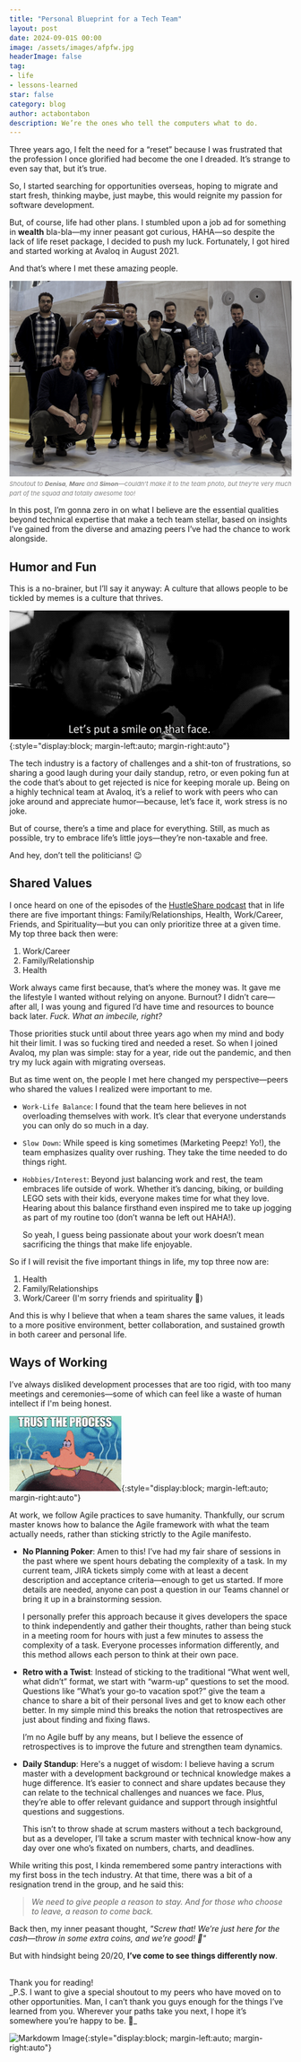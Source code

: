 ```yaml
---
title: "Personal Blueprint for a Tech Team"
layout: post
date: 2024-09-01S 00:00
image: /assets/images/afpfw.jpg
headerImage: false
tag:
- life
- lessons-learned
star: false
category: blog
author: actabontabon
description: We’re the ones who tell the computers what to do.
---
```


Three years ago, I felt the need for a “reset” because I was frustrated that the profession I once 
glorified had become the one I dreaded. It’s strange to even say that, but it’s true. 

So, I started searching for opportunities overseas, hoping to migrate and start fresh, thinking 
maybe, just maybe, this would reignite my passion for software development. 

But, of course, life had other plans. I stumbled upon a job ad for something in **wealth** 
bla-bla—my inner peasant got curious, HAHA—so despite the lack of life reset package, I decided to 
push my luck. Fortunately, I got hired and started working at Avaloq in August 2021.

And that’s where I met these amazing people.

![Markdowm Image][0]
<span style="font-size:11px; color:gray; font-style:italic">
Shoutout to **Denisa**, **Marc** and **Simon**—couldn’t make it to the team photo, but they’re very much part 
of the squad and totally awesome too!
</span>

<div class="breaker"></div>

In this post, I’m gonna zero in on what I believe are the essential qualities beyond technical 
expertise that make a tech team stellar, based on insights I’ve gained from the diverse and 
amazing peers I’ve had the chance to work alongside.

## **Humor and Fun**

This is a no-brainer, but I’ll say it anyway: A culture that allows people to be tickled by memes
is a culture that thrives.

![Markdowm Image][2]{:style="display:block; margin-left:auto; margin-right:auto"}

The tech industry is a factory of challenges and a shit-ton of frustrations, so sharing a good 
laugh during your daily standup, retro, or even poking fun at the code that’s about to get rejected 
is nice for keeping morale up. Being on a highly technical team at Avaloq, it’s a relief to work 
with peers who can joke around and appreciate humor—because, let’s face it, work stress is no joke.

But of course, there’s a time and place for everything. Still, as much as possible, try to embrace
life’s little joys—they’re non-taxable and free.

And hey, don’t tell the politicians! 😉

## **Shared Values**

I once heard on one of the episodes of the [HustleShare podcast](https://www.hustleshare.com) that 
in life there are five important things: Family/Relationships, Health, Work/Career, Friends, and 
Spirituality—but you can only prioritize three at a given time. My top three back then were:

1. Work/Career
2. Family/Relationship
3. Health

Work always came first because, that’s where the money was. It gave me the lifestyle 
I wanted without relying on anyone. Burnout? I didn’t care—after all, I was young and figured I’d 
have time and resources to bounce back later. _Fuck. What an imbecile, right?_

Those priorities stuck until about three years ago when my mind and body hit their limit. I was so 
fucking tired and needed a reset. So when I joined Avaloq, my plan was simple: stay for a year, 
ride out the pandemic, and then try my luck again with migrating overseas.

But as time went on, the people I met here changed my perspective—peers who shared the values I 
realized were important to me.

- `Work-Life Balance`: I found that the team here believes in not overloading themselves with work. 
  It’s clear that everyone understands you can only do so much in a day.

- `Slow Down`: While speed is king sometimes (Marketing Peepz! Yo!), the team emphasizes quality 
  over rushing. They take the time needed to do things right.
- `Hobbies/Interest`: Beyond just balancing work and rest, the team embraces life outside of work. 
  Whether it’s dancing, biking, or building LEGO sets with their kids, everyone makes time for what 
  they love. Hearing about this balance firsthand even inspired me to take up jogging as part of my 
  routine too (don’t wanna be left out HAHA!). 

  So yeah, I guess being passionate about your work doesn’t mean sacrificing the things that make 
  life enjoyable.

So if I will revisit the five important things in life, my top three now are:
1. Health
2. Family/Relationships
3. Work/Career
(I'm sorry friends and spirituality 🙈)

And this is why I believe that when a team shares the same values, it leads to a more positive 
environment, better collaboration, and sustained growth in both career and personal life.

## **Ways of Working**

I’ve always disliked development processes that are too rigid, with too many meetings and 
ceremonies—some of which can feel like a waste of human intellect if I'm being honest.

![Markdowm Image][1]{:style="display:block; margin-left:auto; margin-right:auto"}

At work, we follow Agile practices to save humanity. Thankfully, our scrum master knows how to 
balance the Agile framework with what the team actually needs, rather than sticking strictly to 
the Agile manifesto.

- **No Planning Poker**: Amen to this! I’ve had my fair share of sessions in the past where we
  spent hours debating the complexity of a task. In my current team, JIRA tickets simply come with 
  at least a decent description and acceptance criteria—enough to get us started. If more details
  are needed, anyone can post a question in our Teams channel or bring it up in a brainstorming
  session. 

  I personally prefer this approach because it gives developers the space to think
  independently and gather their thoughts, rather than being stuck in a meeting room for hours
  with just a few minutes to assess the complexity of a task. Everyone processes information
  differently, and this method allows each person to think at their own pace.

- **Retro with a Twist**: Instead of sticking to the traditional “What went well, what didn’t” 
  format, we start with “warm-up” questions to set the mood. Questions like “What’s your go-to 
  vacation spot?” give the team a chance to share a bit of their personal lives and get to know 
  each other better. In my simple mind this breaks the notion that retrospectives are just about 
  finding and fixing flaws. 

  I’m no Agile buff by any means, but I believe the essence of retrospectives is to improve the 
  future and strengthen team dynamics.

- **Daily Standup**: Here's a nugget of wisdom: I believe having a scrum master with 
  a development background or technical knowledge makes a huge difference. It’s easier to connect 
  and share updates because they can relate to the technical challenges and nuances we face. Plus, 
  they’re able to offer relevant guidance and support through insightful questions and 
  suggestions.

  This isn’t to throw shade at scrum masters without a tech background, but as a developer, I’ll 
  take a scrum master with technical know-how any day over one who’s fixated on numbers, charts, 
  and deadlines.

<div class="breaker"></div>

While writing this post, I kinda remembered some pantry interactions with my first boss in the tech 
industry. At that time, there was a bit of a resignation trend in the group, and he said this:
> _We need to give people a reason to stay. And for those who choose to leave, a reason to come 
> back._

Back then, my inner peasant thought, _"Screw that! We’re just here for the cash—throw in some 
extra coins, and we’re good! 🤑"_

But with hindsight being 20/20, **I’ve come to see things differently now**.

<br>
Thank you for reading!

<br>
_P.S. I want to give a special shoutout to my peers who have moved on to other opportunities. Man, I can’t thank you guys enough for the things I’ve learned from you. Wherever your paths take you next, I hope it’s somewhere you’re happy to be. 🍻_

![Markdowm Image][3]{:style="display:block; margin-left:auto; margin-right:auto"}

[0]: /assets/images/afpfw.jpg
[1]: /assets/images/trust-the-process.gif
[2]: /assets/images/why-so-serious.gif
[3]: /assets/images/afpfw-2.jpg
